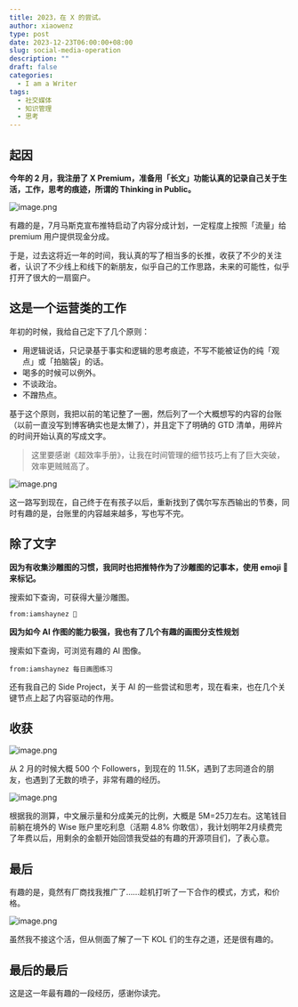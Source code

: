 ```yaml
---
title: 2023，在 X 的尝试。
author: xiaowenz
type: post
date: 2023-12-23T06:00:00+08:00
slug: social-media-operation
description: ""
draft: false
categories:
  - I am a Writer
tags:
  - 社交媒体
  - 知识管理
  - 思考
---
```


## 起因

**今年的 2 月，我注册了 X Premium，准备用「长文」功能认真的记录自己关于生活，工作，思考的痕迹，所谓的 Thinking in Public。**

![image.png](https://cdn.sa.net/2023/12/23/f6jeUGz2tvLXsbl.png)

有趣的是，7月马斯克宣布推特启动了内容分成计划，一定程度上按照「流量」给 premium 用户提供现金分成。

于是，过去这将近一年的时间，我认真的写了相当多的长推，收获了不少的关注者，认识了不少线上和线下的新朋友，似乎自己的工作思路，未来的可能性，似乎打开了很大的一扇窗户。

## 这是一个运营类的工作

年初的时候，我给自己定下了几个原则：

- 用逻辑说话，只记录基于事实和逻辑的思考痕迹，不写不能被证伪的纯「观点」或「拍脑袋」的话。
- 喝多的时候可以例外。
- 不谈政治。
- 不蹭热点。

基于这个原则，我把以前的笔记整了一圈，然后列了一个大概想写的内容的台账（以前一直没写到博客确实也是太懒了），并且定下了明确的 GTD 清单，用碎片的时间开始认真的写成文字。

> 这里要感谢《超效率手册》，让我在时间管理的细节技巧上有了巨大突破，效率更贼贼高了。

![image.png](https://cdn.sa.net/2023/12/23/7ym8FNdUfWsuDzb.png)

这一路写到现在，自己终于在有孩子以后，重新找到了偶尔写东西输出的节奏，同时有趣的是，台账里的内容越来越多，写也写不完。

## 除了文字

**因为有收集沙雕图的习惯，我同时也把推特作为了沙雕图的记事本，使用 emoji 🐍 来标记。**

搜索如下查询，可获得大量沙雕图。

```
from:iamshaynez 🐍 
```

**因为如今 AI 作图的能力极强，我也有了几个有趣的画图分支性规划**

搜索如下查询，可浏览有趣的 AI 图像。

```
from:iamshaynez 每日画图练习
```

还有我自己的 Side Project，关于 AI 的一些尝试和思考，现在看来，也在几个关键节点上起了内容驱动的作用。

## 收获

![image.png](https://cdn.sa.net/2023/12/23/ZsPDkwFTyoNr1pt.png)

从 2 月的时候大概 500 个 Followers，到现在的 11.5K，遇到了志同道合的朋友，也遇到了无数的喷子，非常有趣的经历。

![image.png](https://cdn.sa.net/2023/12/23/mrd17IwEsOURCSf.png)

根据我的测算，中文展示量和分成美元的比例，大概是 5M=25刀左右。这笔钱目前躺在境外的 Wise 账户里吃利息（活期 4.8% 你敢信），我计划明年2月续费完了年费以后，用剩余的金额开始回馈我受益的有趣的开源项目们，了表心意。

## 最后

有趣的是，竟然有厂商找我推广了……趁机打听了一下合作的模式，方式，和价格。

![image.png](https://cdn.sa.net/2023/12/23/tMuA8HCjEzp492B.png)

 虽然我不接这个活，但从侧面了解了一下 KOL 们的生存之道，还是很有趣的。

 ## 最后的最后

 这是这一年最有趣的一段经历，感谢你读完。
